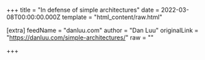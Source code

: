 
+++
title = "In defense of simple architectures"
date = 2022-03-08T00:00:00.000Z
template = "html_content/raw.html"

[extra]
feedName = "danluu.com"
author = "Dan Luu"
originalLink = "https://danluu.com/simple-architectures/"
raw = ""

+++

